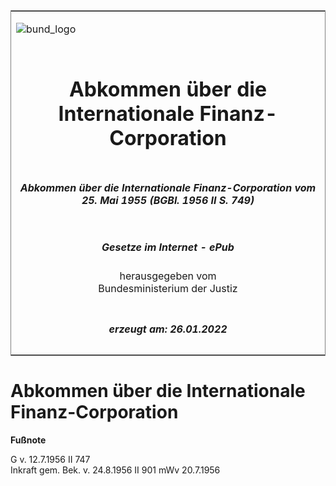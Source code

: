 <span id="DECKBLATT.html"></span>

<table border="0" frame="border" width="100%">

<tr valign="top">

<td align="left">

![bund\_logo](BfJ_2021_Web_de_de.gif)

</td>

<td align="right">

 

</td>

</tr>

<tr align="center" valign="middle">

<td colspan="2">

# Abkommen über die Internationale Finanz-Corporation

</td>

</tr>

<tr align="center" valign="middle">

<td colspan="2">

##### Abkommen über die Internationale Finanz-Corporation vom 25. Mai 1955 (BGBl. 1956 II S. 749)

</td>

</tr>

<tr align="center" valign="middle">

<td colspan="2">

  
  

##### Gesetze im Internet - ePub  
  
herausgegeben vom  
Bundesministerium der Justiz

</td>

</tr>

<tr align="center" valign="bottom">

<td colspan="2">

  
  

##### erzeugt am: 26.01.2022

</td>

</tr>

</table>

<span id="BJNR207490956.html"></span>

# Abkommen über die Internationale Finanz-Corporation

<div>

  
**Fußnote**

<div class="jnhtml">

<div>

<div class="jurAbsatz">

G v. 12.7.1956 II 747  
Inkraft gem. Bek. v. 24.8.1956 II 901 mWv 20.7.1956

</div>

</div>

</div>

</div>
